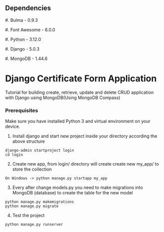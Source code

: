 Dependencies
------------

#. Bulma - 0.9.3

#. Font Awesome - 6.0.0

#. Python - 3.12.0

#. Django - 5.0.3

#. MongoDB - 1.44.6

# Django Certificate Form Application
Tutorial for building create, retrieve, update and delete CRUD application with Django using MongoDB(Using MongoDB Compass)

### Prerequisites

Make sure you have installed Python 3 and virtual environment on your device.

1. Install django and start new project inside your directory according the above structure
```
django-admin startproject login
cd login
```
2. Create new app, from login/ directory will create create new my_app/ to store the collection
```
On Windows -> python manage.py startapp my_app
```
3. Every after change models.py you need to make migrations into MongoDB (database) to create the table for the new model
```
python manage.py makemigrations
python manage.py migrate
```
4. Test the project
```
python manage.py runserver
```
